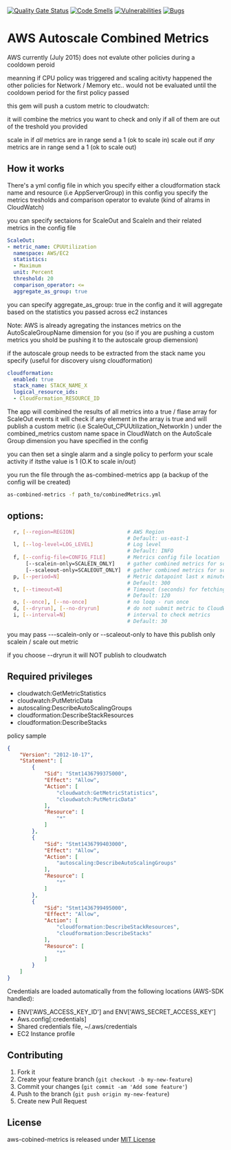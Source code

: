 
[![Quality Gate Status](https://sonarcloud.io/api/project_badges/measure?project=valery-zhurbenko_as-combined-metrics&metric=alert_status)](https://sonarcloud.io/dashboard?id=valery-zhurbenko_as-combined-metrics)
[![Code Smells](https://sonarcloud.io/api/project_badges/measure?project=valery-zhurbenko_as-combined-metrics&metric=code_smells)](https://sonarcloud.io/dashboard?id=valery-zhurbenko_as-combined-metrics)
[![Vulnerabilities](https://sonarcloud.io/api/project_badges/measure?project=valery-zhurbenko_as-combined-metrics&metric=vulnerabilities)](https://sonarcloud.io/dashboard?id=valery-zhurbenko_as-combined-metrics)
[![Bugs](https://sonarcloud.io/api/project_badges/measure?project=valery-zhurbenko_as-combined-metrics&metric=bugs)](https://sonarcloud.io/dashboard?id=valery-zhurbenko_as-combined-metrics)


AWS Autoscale Combined Metrics
==============================

AWS currently (July 2015) does not evalute other policies during a cooldown peroid

meanning if CPU policy was triggered and scaling acitivty happened the other policies for Network / Memory etc.. would not be evaluated until the cooldown period for the first policy passed

this gem will push a custom metric to cloudwatch:

it will combine the metrics you want to check and only if all of them are out of the treshold you provided 

scale in if *all* metrics are in range send a 1 (ok to scale in)
scale out if *any* metrics are in range send a 1 (ok to scale out)

How it works
------------

There's a yml config file in which you specify either a cloudformation stack name and resource (i.e AppServerGroup)
in this config you specify the metrics tresholds and comparison operator to evalute (kind of alrams in CloudWatch)

you can specify sectaions for ScaleOut and ScaleIn and their related metrics in the config file

````yml
ScaleOut:
- metric_name: CPUUtilization
  namespace: AWS/EC2
  statistics:
  - Maximum
  unit: Percent
  threshold: 20
  comparison_operator: <=
  aggregate_as_group: true
````

you can specify aggregate_as_group: true in the config and it will aggregate based on the statistics you passed across ec2 instances

Note:
AWS is already agregating the instances metrics on the AutoScaleGroupName dimension for you (so if you are pushing a custom metrics you shold be pushing it to the autoscale group diemension)


if the autoscale group needs to be extracted from the stack name you specify (useful for discovery uisng cloudformation)
````yml
cloudformation:
  enabled: true
  stack_name: STACK_NAME_X
  logical_resource_ids: 
  - CloudFormation_RESOURCE_ID 
````

The app will combined the results of all metrics into a true / flase array
for ScaleOut events it will check if any element in the array is true and will publish a custom metric (i.e ScaleOut_CPUUtilization_NetworkIn ) under the combined_metrics custom name space in CloudWatch on the AutoScale Group dimension you have specified in the config

you can then set a single alarm and a single policy to perform your scale activity if itsthe value is 1 (O.K to scale in/out)


you run the file through the as-combined-metrics app (a backup of the config will be created)

````bash
as-combined-metrics -f path_to/combinedMetrics.yml
````

options:
--------
````bash
  r, [--region=REGION]                 # AWS Region
                                       # Default: us-east-1
  l, [--log-level=LOG_LEVEL]           # Log level
                                       # Default: INFO
  f, [--config-file=CONFIG_FILE]       # Metrics config file location
      [--scalein-only=SCALEIN_ONLY]    # gather combined metrics for scale in only
      [--scaleout-only=SCALEOUT_ONLY]  # gather combined metrics for scale out only
  p, [--period=N]                      # Metric datapoint last x minutes
                                       # Default: 300
  t, [--timeout=N]                     # Timeout (seconds) for fetching autoscale group name
                                       # Default: 120
  o, [--once], [--no-once]             # no loop - run once
  d, [--dryrun], [--no-dryrun]         # do not submit metric to CloudWatch
  i, [--interval=N]                    # interval to check metrics
                                       # Default: 30
````
 
you may pass ---scalein-only or --scaleout-only to have this publish only scalein / scale out metric

if you choose --dryrun it will NOT publish to cloudwatch

Required privileges
-------------------

* cloudwatch:GetMetricStatistics
* cloudwatch:PutMetricData
* autoscaling:DescribeAutoScalingGroups
* cloudformation:DescribeStackResources
* cloudformation:DescribeStacks

policy sample
````json
{
    "Version": "2012-10-17",
    "Statement": [
        {
            "Sid": "Stmt1436799375000",
            "Effect": "Allow",
            "Action": [
                "cloudwatch:GetMetricStatistics",
                "cloudwatch:PutMetricData"
            ],
            "Resource": [
                "*"
            ]
        },
        {
            "Sid": "Stmt1436799403000",
            "Effect": "Allow",
            "Action": [
                "autoscaling:DescribeAutoScalingGroups"
            ],
            "Resource": [
                "*"
            ]
        },
        {
            "Sid": "Stmt1436799495000",
            "Effect": "Allow",
            "Action": [
                "cloudformation:DescribeStackResources",
                "cloudformation:DescribeStacks"
            ],
            "Resource": [
                "*"
            ]
        }
    ]
}
````

Credentials are loaded automatically from the following locations (AWS-SDK handled):

* ENV['AWS_ACCESS_KEY_ID'] and ENV['AWS_SECRET_ACCESS_KEY']
* Aws.config[:credentials]
* Shared credentials file, ~/.aws/credentials
* EC2 Instance profile


Contributing
-------------
1. Fork it
2. Create your feature branch (`git checkout -b my-new-feature`)
3. Commit your changes (`git commit -am 'Add some feature'`)
4. Push to the branch (`git push origin my-new-feature`)
5. Create new Pull Request

License
-------
aws-cobined-metrics is released under [MIT License](http://www.opensource.org/licenses/MIT)
